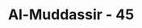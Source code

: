 ---
title: "Al-Muddassir - 45"
no: 45
arabic_no: ٤٥
ayah: وَكُنَّا نَخُوْضُ مَعَ الْخَاۤىِٕضِيْنَۙ
translation: "bahkan kami biasa berbincang (untuk tujuan yang batil), bersama orang-orang yang membicarakannya, "
tafsir: "Ayat ini menjelaskan bahwa mereka ikut terlibat dalam perbuatan orang yang tercela, yang tidak senang kepada Islam dan Nabi Muhammad dengan menuduh beliau pendusta atau tukang sihir yang gila. Mengenai Al-Qur'an mereka menganggapnya hanyalah sihir, syair, atau mantra untuk tenung. Pokoknya mereka terlibat dalam perbuatan kebatilan."
---